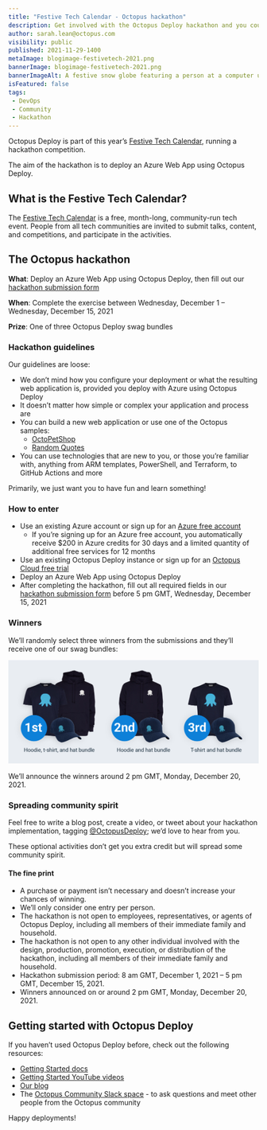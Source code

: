 ```yaml
---
title: "Festive Tech Calendar - Octopus hackathon"
description: Get involved with the Octopus Deploy hackathon and you could win one of three Octopus swag bundles.
author: sarah.lean@octopus.com
visibility: public
published: 2021-11-29-1400
metaImage: blogimage-festivetech-2021.png
bannerImage: blogimage-festivetech-2021.png
bannerImageAlt: A festive snow globe featuring a person at a computer using the Octopus website.
isFeatured: false
tags:
 - DevOps
 - Community
 - Hackathon
---
```

Octopus Deploy is part of this year’s [Festive Tech Calendar](https://festivetechcalendar.com), running a hackathon competition. 

The aim of the hackathon is to deploy an Azure Web App using Octopus Deploy.

## What is the Festive Tech Calendar?

The [Festive Tech Calendar](https://festivetechcalendar.com) is a free, month-long, community-run tech event. People from all tech communities are invited to submit talks, content, and competitions, and participate in the activities.

## The Octopus hackathon

**What**: Deploy an Azure Web App using Octopus Deploy, then fill out our [hackathon submission form](https://forms.gle/PeGkA92uhnGsHy268)

**When**: Complete the exercise between Wednesday, December 1 – Wednesday, December 15, 2021

**Prize**: One of three Octopus Deploy swag bundles

### Hackathon guidelines

Our guidelines are loose:

- We don’t mind how you configure your deployment or what the resulting web application is, provided you deploy with Azure using Octopus Deploy 
- It doesn’t matter how simple or complex your application and process are
- You can build a new web application or use one of the Octopus samples: 
   - [OctoPetShop](https://github.com/OctopusSamples/OctoPetShop)
   - [Random Quotes](https://github.com/OctopusSamples/RandomQuotes)
- You can use technologies that are new to you, or those you’re familiar with, anything from ARM templates, PowerShell, and Terraform, to GitHub Actions and more

Primarily, we just want you to have fun and learn something!

### How to enter

- Use an existing Azure account or sign up for an [Azure free account](https://azure.microsoft.com/free) 
   - If you’re signing up for an Azure free account, you automatically receive $200 in Azure credits for 30 days and a limited quantity of additional free services for 12 months
- Use an existing Octopus Deploy instance or sign up for an [Octopus Cloud free trial](https://octopus.com/start/cloud)
- Deploy an Azure Web App using Octopus Deploy 
- After completing the hackathon, fill out all required fields in our [hackathon submission form](https://forms.gle/PeGkA92uhnGsHy268) before 5 pm GMT, Wednesday, December 15, 2021

### Winners

We’ll randomly select three winners from the submissions and they’ll receive one of our swag bundles: 

![1st prize comprising octopus hoodie, tee and hat, 2nd prize comprising octopus hoodie and hat, 3rd prize comprising octopus tee and hat](blogimage-festivetechsupportingimage-2021.png "width=500")

We’ll announce the winners around 2 pm GMT, Monday, December 20, 2021.

### Spreading community spirit

Feel free to write a blog post, create a video, or tweet about your hackathon implementation, tagging [@OctopusDeploy](https://www.twitter.com/OctopusDeploy); we’d love to hear from you.  

These optional activities don’t get you extra credit but will spread some community spirit. 


#### The fine print

- A purchase or payment isn’t necessary and doesn’t increase your chances of winning. 
- We’ll only consider one entry per person. 
- The hackathon is not open to employees, representatives, or agents of Octopus Deploy, including all members of their immediate family and household.
- The hackathon is not open to any other individual involved with the design, production, promotion, execution, or distribution of the hackathon, including all members of their immediate family and household.
- Hackathon submission period: 8 am GMT, December 1, 2021 – 5 pm GMT, December 15, 2021. 
- Winners announced on or around 2 pm GMT, Monday, December 20, 2021.

## Getting started with Octopus Deploy

If you haven’t used Octopus Deploy before, check out the following resources:

- [Getting Started docs](https://octopus.com/docs/getting-started)
- [Getting Started YouTube videos](https://www.youtube.com/playlist?list=PLAGskdGvlaw268i2ZTPC1ZrxwFjjKIdKH)
- [Our blog](https://octopus.com/blog)
- The [Octopus Community Slack space](http://octopususergroup.slack.com) - to ask questions and meet other people from the Octopus community 

Happy deployments!
